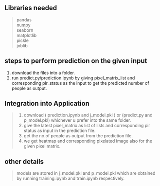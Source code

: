 ## Libraries needed
> pandas<br>
> numpy<br>
> seaborn<br>
> matplotlib<br>
> pickle<br>
> joblib<br>


## steps to perform prediction on the given input
1) download the files into a folder.
2) run predict.py/prediction.ipynb by giving pixel_matrix_list and corresponding pir_status as the input to get the predicted number of people as output.

## Integration into Application
> 1) download ( prediction.ipynb and j_model.pkl ) or (predict.py and p_model.pkl) whichever u prefer into the same folder.
> 2) give the latest  pixel_matrix as list of lists and corresponding pir status as input in the prediction file.
> 3) get the no.of people as output from the prediction file.
> 4) we get heatmap and corresponding pixelated image also for the given pixel matrix.


## other details
> models are stored in j_model.pkl and p_model.pkl which are obtained by running training.ipynb and train.ipynb respectively.

